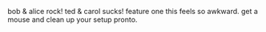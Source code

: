 bob & alice rock!
ted & carol sucks!
feature one
this feels so awkward. get a mouse and clean up your setup pronto.
